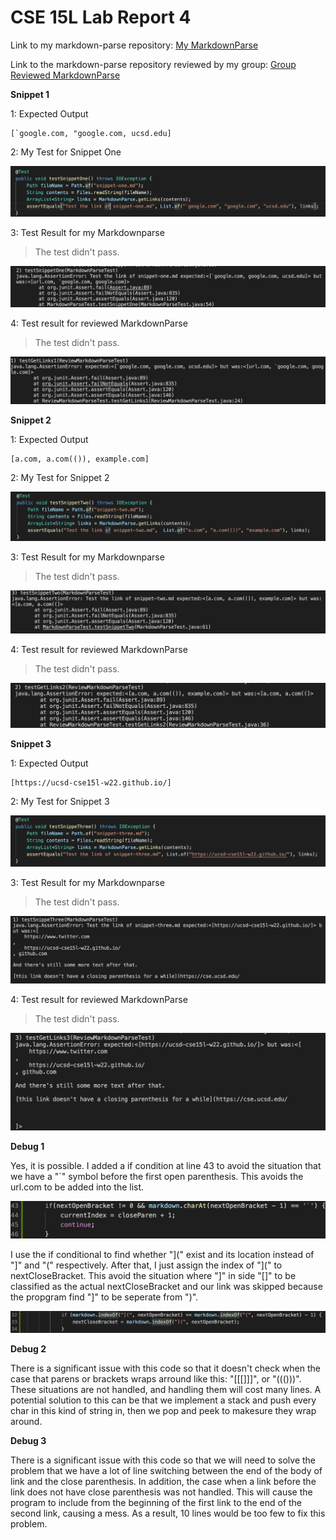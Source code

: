 # CSE 15L Lab Report 4

Link to my markdown-parse repository:
[My MarkdownParse](https://github.com/nobugguy/markdown-parse)

Link to the markdown-parse repository reviewed by my group:
[Group Reviewed MarkdownParse](https://github.com/johnsonli010801/markdown-parse)

**Snippet 1**

1: Expected Output

```
[`google.com, "google.com, ucsd.edu]
```

2: My Test for Snippet One

![image](Test1.png)

3: Test Result for my Markdownparse

> The test didn't pass.

![image](Result1.png)

4: Test result for reviewed MarkdownParse

> The test didn't pass.

![image](Revopt1.png)


**Snippet 2**

1: Expected Output

```
[a.com, a.com(()), example.com]
```

2: My Test for Snippet 2

![image](Test2.png)

3: Test Result for my Markdownparse

> The test didn't pass.

![image](Result2.png)

4: Test result for reviewed MarkdownParse

> The test didn't pass.

![image](Revopt2.png)


**Snippet 3**

1: Expected Output

```
[https://ucsd-cse15l-w22.github.io/]
```

2: My Test for Snippet 3

![image](Test3.png)

3: Test Result for my Markdownparse

> The test didn't pass.

![image](Result3.png)

4: Test result for reviewed MarkdownParse
> The test didn't pass.

![image](Revopt3.png)

**Debug 1**

Yes, it is possible. I added a if condition at line 43 to avoid the situation that we have a "`" symbol before the first open parenthesis. This avoids the url.com to be added into the list. 

![image](delSymbol1.png)

I use the if conditional to find whether "](" exist and its location instead of "]" and "(" respectively. After that, I just assign the index of "](" to nextCloseBracket. This avoid the situation where "]" in side "[]" to be classified as the actual nextCloseBracket and our link was skipped because the propgram find "]" to be seperate from ")".

![image](detect1.png)

**Debug 2**

There is a significant issue with this code so that it doesn't check when the case that parens or brackets wraps arround like this: "[[[]]]", or "((()))". These situations are not handled, and handling them will cost many lines. A potential solution to this can be that we implement a stack and push every char in this kind of string in, then we pop and peek to makesure they wrap around. 

**Debug 3**

There is a significant issue with this code so that we will need to solve the problem that we have a lot of line switching between the end of the body of link and the close parenthesis. In addition, the case when a link before the link does not have close parenthesis was not handled. This will cause the program to include from the beginning of the first link to the end of the second link, causing a mess. As a result, 10 lines would be too few to fix this problem.